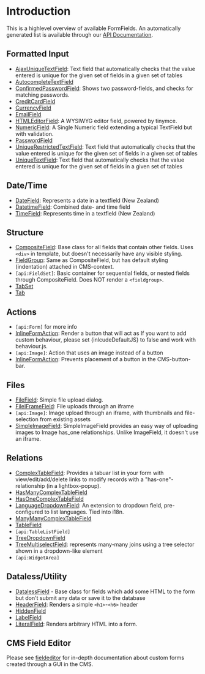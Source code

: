 # Introduction

This is a highlevel overview of available FormFields. An automatically generated list is available through our [API
Documentation](http://api.silverstripe.org/2.4/forms/core/FormField.html). 

## Formatted Input

*  [AjaxUniqueTextField](AjaxUniqueTextField): Text field that automatically checks that the value entered is unique for
the given set of fields in a given set of tables
*  [AutocompleteTextField](AutocompleteTextField)
*  [ConfirmedPasswordField](ConfirmedPasswordField): Shows two password-fields, and checks for matching passwords.
*  [CreditCardField](CreditCardField)
*  [CurrencyField](CurrencyField)
*  [EmailField](EmailField)
*  [HTMLEditorField](HTMLEditorField): A WYSIWYG editor field, powered by tinymce.
*  [NumericField](NumericField): A Single Numeric field extending a typical TextField but with validation.
*  [PasswordField](PasswordField)
*  [UniqueRestrictedTextField](UniqueRestrictedTextField): Text field that automatically checks that the value entered
is unique for the given set of fields in a given set of tables
*  [UniqueTextField](UniqueTextField): Text field that automatically checks that the value entered is unique for the
given set of fields in a given set of tables

## Date/Time

*  [DateField](DateField): Represents a date in a textfield (New Zealand)
*  [DatetimeField](DatetimeField): Combined date- and time field
*  [TimeField](TimeField): Represents time in a textfield (New Zealand)

## Structure

*  [CompositeField](CompositeField): Base class for all fields that contain other fields. Uses `<div>` in template, but
doesn't necessarily have any visible styling.
*  [FieldGroup](FieldGroup): Same as CompositeField, but has default styling (indentation) attached in CMS-context.
*  `[api:FieldSet]`: Basic container for sequential fields, or nested fields through CompositeField. Does NOT render a
`<fieldgroup>`.
*  [TabSet](TabSet)
*  [Tab](Tab)


## Actions

*  `[api:Form]` for more info
*  [InlineFormAction](InlineFormAction):  Render a button that will act as If you want to add custom behaviour, please
set {inlcudeDefaultJS} to false and work with behaviour.js.
*  `[api:Image]`: Action that uses an image instead of a button
*  [InlineFormAction](InlineFormAction): Prevents placement of a button in the CMS-button-bar.

## Files

*  [FileField](FileField): Simple file upload dialog.
*  [FileIFrameField](FileIFrameField): File uploads through an iframe
*  `[api:Image]`: Image upload through an iframe, with thumbnails and file-selection from existing assets
*  [SimpleImageField](SimpleImageField):  SimpleImageField provides an easy way of uploading images to Image has_one
relationships. Unlike ImageField, it doesn't use an iframe.


## Relations

*  [ComplexTableField](ComplexTableField): Provides a tabuar list in your form with view/edit/add/delete links to modify
records with a "has-one"-relationship (in a lightbox-popup).
*  [HasManyComplexTableField](HasManyComplexTableField)
*  [HasOneComplexTableField](HasOneComplexTableField)
*  [LanguageDropdownField](LanguageDropdownField):  An extension to dropdown field, pre-configured to list languages.
Tied into i18n.
*  [ManyManyComplexTableField](ManyManyComplexTableField)
*  [TableField](TableField)
*  `[api:TableListField]`
*  [TreeDropdownField](TreeDropdownField)
*  [TreeMultiselectField](TreeMultiselectField): represents many-many joins using a tree selector shown in a
dropdown-like element
*  `[api:WidgetArea]`



## Dataless/Utility

*  [DatalessField](DatalessField) - Base class for fields which add some HTML to the form but don't submit any data or
save it to the database
*  [HeaderField](HeaderField): Renders a simple `<h1>`-`<h6>` header
*  [HiddenField](HiddenField)
*  [LabelField](LabelField)
*  [LiteralField](LiteralField): Renders arbitrary HTML into a form.

## CMS Field Editor

Please see [fieldeditor](fieldeditor) for in-depth documentation about custom forms created through a GUI in the CMS.
